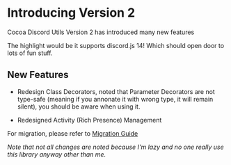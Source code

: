 # Introducing Version 2

Cocoa Discord Utils Version 2 has introduced many new features

The highlight would be it supports discord.js 14!
Which should open door to lots of fun stuff.

## New Features

- Redesign Class Decorators, noted that Parameter Decorators are not type-safe (meaning if you annonate it with wrong type, it will remain silent), you should be aware when using it.

- Redesigned Activity (Rich Presence) Management

For migration, please refer to [Migration Guide](/introduction/migrate)

*Note that not all changes are noted because I'm lazy and no one really use this library anyway other than me.*
